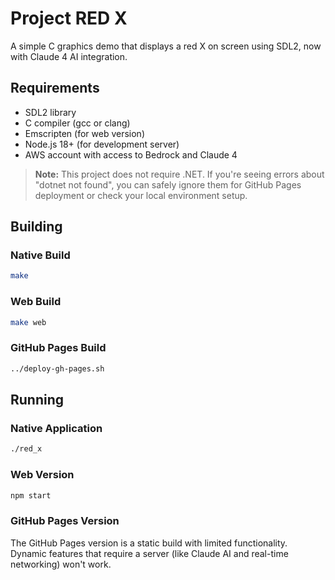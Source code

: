 # Project RED X

A simple C graphics demo that displays a red X on screen using SDL2, now with Claude 4 AI integration.

## Requirements

- SDL2 library
- C compiler (gcc or clang)
- Emscripten (for web version)
- Node.js 18+ (for development server)
- AWS account with access to Bedrock and Claude 4

> **Note:** This project does not require .NET. If you're seeing errors about "dotnet not found", you can safely ignore them for GitHub Pages deployment or check your local environment setup.

## Building

### Native Build

```bash
make
```

### Web Build

```bash
make web
```

### GitHub Pages Build

```bash
../deploy-gh-pages.sh
```

## Running

### Native Application

```bash
./red_x
```

### Web Version

```bash
npm start
```

### GitHub Pages Version

The GitHub Pages version is a static build with limited functionality. Dynamic features that require a server (like Claude AI and real-time networking) won't work.

